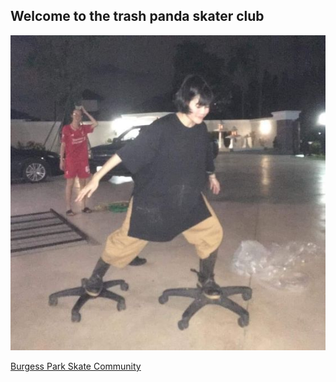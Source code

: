 ## Welcome to the trash panda skater club 
![young woman very foolishly using a rolling chair bottom as rollerskates](chairSkater.jpg "text next to image here")

[Burgess Park Skate Community](https://www.instagram.com/_bpsgroup/)